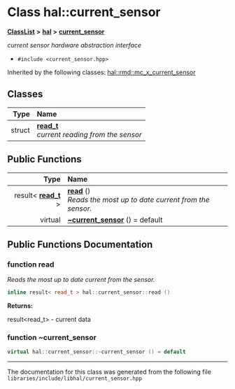 

# Class hal::current\_sensor



[**ClassList**](annotated.md) **>** [**hal**](namespacehal.md) **>** [**current\_sensor**](classhal_1_1current__sensor.md)



_current sensor hardware abstraction interface_ 

* `#include <current_sensor.hpp>`





Inherited by the following classes: [hal::rmd::mc\_x\_current\_sensor](classhal_1_1rmd_1_1mc__x__current__sensor.md)










## Classes

| Type | Name |
| ---: | :--- |
| struct | [**read\_t**](structhal_1_1current__sensor_1_1read__t.md) <br>_current reading from the sensor_  |






















## Public Functions

| Type | Name |
| ---: | :--- |
|  result&lt; [**read\_t**](structhal_1_1current__sensor_1_1read__t.md) &gt; | [**read**](#function-read) () <br>_Reads the most up to date current from the sensor._  |
| virtual  | [**~current\_sensor**](#function-current_sensor) () = default<br> |




























## Public Functions Documentation




### function read 

_Reads the most up to date current from the sensor._ 
```C++
inline result< read_t > hal::current_sensor::read () 
```





**Returns:**

result&lt;read\_t&gt; - current data 





        



### function ~current\_sensor 

```C++
virtual hal::current_sensor::~current_sensor () = default
```




------------------------------
The documentation for this class was generated from the following file `libraries/include/libhal/current_sensor.hpp`

